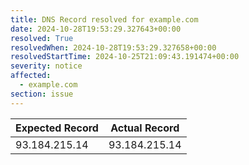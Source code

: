 ```yaml
---
title: DNS Record resolved for example.com
date: 2024-10-28T19:53:29.327643+00:00
resolved: True
resolvedWhen: 2024-10-28T19:53:29.327658+00:00
resolvedStartTime: 2024-10-25T21:09:43.191474+00:00
severity: notice
affected:
  - example.com
section: issue
---
```


| Expected Record  | Actual Record  |
|------------------|----------------|
| 93.184.215.14 | 93.184.215.14 |

